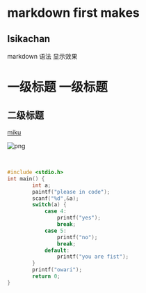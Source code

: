 
# markdown first makes

## Isikachan

markdown 语法				显示效果	   

# 一级标题       				 一级标题

## 二级标题

[miku](https://mixisya.herokuapp.com)



![png](http://mixisya.herokuapp.com/%E5%9B%BE%E5%BA%93/87806582_p0.jpg)



​						
```c
#include <stdio.h>
int main() {
    	int a;
    	paintf("please in code");
    	scanf("%d",&a);
    	switch(a) {
            case 4:
                printf("yes");
                break;
            case 5:
                printf("no");
                break;
            default:
                printf("you are fist");
        }
        printf("owari");
    	return 0;
}
```


